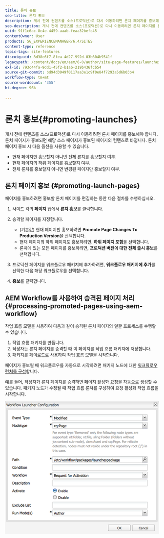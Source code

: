 ```yaml
---
title: 론치 홍보
seo-title: 론치 홍보
description: 게시 전에 컨텐츠를 소스(프로덕션)로 다시 이동하려면 론치 페이지를 홍보해야 합니다. 론치 페이지가 홍보되면 해당 소스 페이지가 홍보된 페이지의 컨텐츠로 바뀝니다.
seo-description: 게시 전에 컨텐츠를 소스(프로덕션)로 다시 이동하려면 론치 페이지를 홍보해야 합니다. 론치 페이지가 홍보되면 해당 소스 페이지가 홍보된 페이지의 컨텐츠로 바뀝니다.
uuid: 91f1c6ac-8c4e-4459-aaab-feaa32befc45
contentOwner: User
products: SG_EXPERIENCEMANAGER/6.4/SITES
content-type: reference
topic-tags: site-features
discoiquuid: 8d38c6f7-8fea-4d27-992d-03b604b9541f
legacypath: /content/docs/en/aem/6-0/author/site-page-features/launches
exl-id: 793c44fa-9dd1-45f2-b1ab-219b436fcb54
source-git-commit: bd94d3949f0117aa3e1c9f0e84f7293a5d6b03b4
workflow-type: tm+mt
source-wordcount: '355'
ht-degree: 96%

---
```


# 론치 홍보{#promoting-launches}

게시 전에 컨텐츠를 소스(프로덕션)로 다시 이동하려면 론치 페이지를 홍보해야 합니다. 론치 페이지가 홍보되면 해당 소스 페이지가 홍보된 페이지의 컨텐츠로 바뀝니다. 론치 페이지 홍보 시 다음 옵션을 사용할 수 있습니다.

* 현재 페이지만 홍보할지 아니면 전체 론치를 홍보할지 여부.
* 현재 페이지의 하위 페이지를 홍보할지 여부.
* 전체 론치를 홍보할지 아니면 변경된 페이지만 홍보할지 여부.

## 론치 페이지 홍보 {#promoting-launch-pages}

페이지를 홍보하려면 홍보할 론치 페이지를 편집하는 동안 다음 절차를 수행하십시오.

1. 사이드 킥의 **페이지** 탭에서 **론치 홍보**&#x200B;를 클릭합니다.
1. 승격할 페이지를 지정합니다.

   * (기본값) 현재 페이지만 홍보하려면 **Promote Page Changes To Production Version**&#x200B;을 선택합니다.
   * 현재 페이지의 하위 페이지도 홍보하려면. **하위 페이지 포함**&#x200B;을 선택합니다.
   * 론치에 있는 모든 페이지를 홍보하려면, **프로덕션 버전에 대한 전체 출시 홍보**&#x200B;를 선택합니다.

1. 프로덕션 페이지를 워크플로우 패키지에 추가하려면, **워크플로우 패키지에 추가**&#x200B;를 선택한 다음 해당 워크플로우를 선택합니다.
1. **홍보**&#x200B;를 클릭합니다.

## AEM Workflow를 사용하여 승격된 페이지 처리 {#processing-promoted-pages-using-aem-workflow}

작업 흐름 모델을 사용하여 다음과 같이 승격된 론치 페이지의 일괄 프로세스를 수행할 수 있습니다.

1. 작업 흐름 패키지를 만듭니다.
1. 작성자는 론치 페이지를 승격할 때 이 페이지를 작업 흐름 패키지에 저장합니다.
1. 패키지를 페이로드로 사용하여 작업 흐름 모델을 시작합니다.

페이지가 홍보될 때 워크플로우를 자동으로 시작하려면 패키지 노드에 대한 [워크플로우 런처를 구성](/help/sites-administering/workflows-starting.md#workflows-launchers)합니다.

예를 들어, 작성자가 론치 페이지를 승격하면 페이지 활성화 요청을 자동으로 생성할 수 있습니다. 패키지 노드가 수정될 때 작업 흐름 론쳐를 구성하여 요청 활성화 작업 흐름을 시작합니다.

![chlimage_1-136](assets/chlimage_1-136.png)
